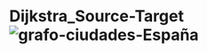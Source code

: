 # Dijkstra_Source-Target![grafo-ciudades-España](https://user-images.githubusercontent.com/72495321/156246204-c29f5a5e-0c49-4352-8fab-3a29566755c2.png)
